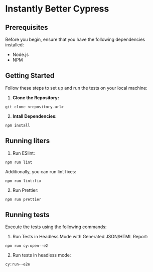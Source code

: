 # Instantly Better Cypress

## Prerequisites

Before you begin, ensure that you have the following dependencies installed:

- Node.js
- NPM

## Getting Started

Follow these steps to set up and run the tests on your local machine:

1. **Clone the Repository:**

```
git clone <repository-url>
```

2. **Intall Dependencies:**

```
npm install
```

## Running liters

1. Run ESlint:

```
npm run lint
```

Additionally, you can run lint fixes:

```
npm run lint:fix
```

2. Run Prettier:

```
npm run prettier
```

## Running tests

Execute the tests using the following commands:

1. Run Tests in Headless Mode with Generated JSON/HTML Report:

```
npm run cy:open--e2
```

2. Run tests in headless mode:
```
cy:run--e2e
```

